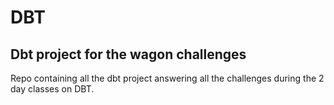 # DBT 

## Dbt project for the wagon challenges

Repo containing all the dbt project answering all the challenges during the 2 day classes on DBT.
